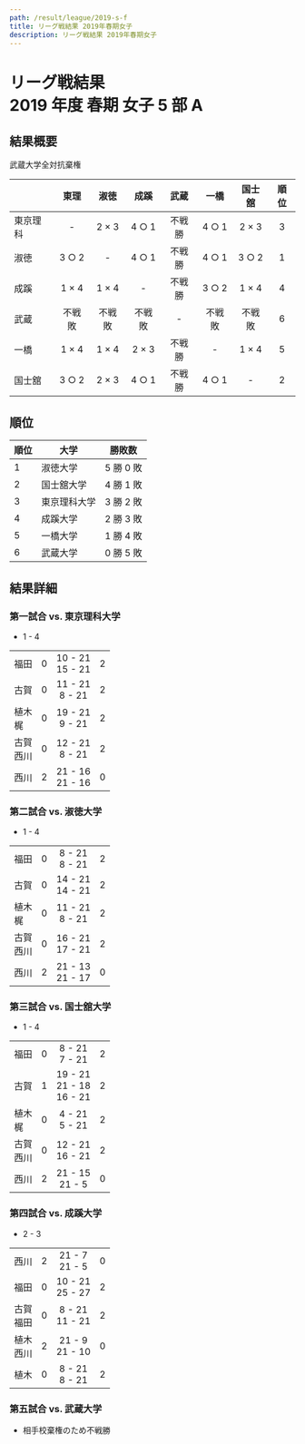 ```yaml
---
path: /result/league/2019-s-f
title: リーグ戦結果 2019年春期女子
description: リーグ戦結果 2019年春期女子
---
```


# リーグ戦結果<br>2019 年度 春期 女子 5 部 A

## 結果概要

武蔵大学全対抗棄権

<div class="table-scroll">

|          | 東理 | 淑徳 | 成蹊 | 武蔵 | 一橋 | 国士舘 | 順位 |
|:---------|:------:|:------:|:------:|:------:|:------:|:------:|:-:|
| 東京理科 | -      | 2 × 3 | 4 ○ 1 | 不戦勝 | 4 ○ 1 | 2 × 3 | 3 |
| 淑徳     | 3 ○ 2 | -      | 4 ○ 1 | 不戦勝 | 4 ○ 1 | 3 ○ 2 | 1 |
| 成蹊     | 1 × 4 | 1 × 4 | -      | 不戦勝 | 3 ○ 2 | 1 × 4 | 4 |
| 武蔵     | 不戦敗 | 不戦敗 | 不戦敗 | -      | 不戦敗 | 不戦敗 | 6 |
| 一橋     | 1 × 4 | 1 × 4 | 2 × 3 | 不戦勝 | -      | 1 × 4 | 5 |
| 国士舘   | 3 ○ 2 | 2 × 3 | 4 ○ 1 | 不戦勝 | 4 ○ 1 | -      | 2 |

</div>

## 順位

| 順位 | 大学 | 勝敗数 |
|---|---|---|
| 1 | 淑徳大学 | 5 勝 0 敗 |
| 2 | 国士舘大学 | 4 勝 1 敗 |
| 3 | 東京理科大学 | 3 勝 2 敗 |
| 4 | 成蹊大学 | 2 勝 3 敗 |
| 5 | 一橋大学 | 1 勝 4 敗 |
| 6 | 武蔵大学 | 0 勝 5 敗 |

## 結果詳細

### 第一試合 vs. 東京理科大学

- 1 - 4

<div class="table-scroll table-noheader">

| | | | |
|---|:-:|:-:|:-:|
| 福田 | 0 | 10 - 21<br/>15 - 21 | 2 |
| 古賀 | 0 | 11 - 21<br/>8 - 21 | 2 |
| 植木<br/>梶 | 0 | 19 - 21<br/>9 - 21 | 2 |
| 古賀<br/>西川 | 0 | 12 - 21<br/>8 - 21 | 2 |
| 西川 | 2 | 21 - 16<br/>21 - 16 | 0 |

</div>

### 第二試合 vs. 淑徳大学

- 1 - 4

<div class="table-scroll table-noheader">

| | | | |
|---|:-:|:-:|:-:|
| 福田 | 0 | 8 - 21<br/>8 - 21 | 2 |
| 古賀 | 0 | 14 - 21<br/>14 - 21 | 2 |
| 植木<br/>梶 | 0 | 11 - 21<br/>8 - 21 | 2 |
| 古賀<br/>西川 | 0 | 16 - 21<br/>17 - 21 | 2 |
| 西川 | 2 | 21 - 13<br/>21 - 17 | 0 |

</div>

### 第三試合 vs. 国士舘大学

- 1 - 4

<div class="table-scroll table-noheader">

| | | | |
|---|:-:|:-:|:-:|
| 福田 | 0 | 8 - 21<br/>7 - 21 | 2 |
| 古賀 | 1 | 19 - 21<br/>21 - 18<br/>16 - 21 | 2 |
| 植木<br/>梶 | 0 | 4 - 21<br/>5 - 21 | 2 |
| 古賀<br/>西川 | 0 | 12 - 21<br/>16 - 21 | 2 |
| 西川 | 2 | 21 - 15<br/>21 - 5 | 0 |

</div>

### 第四試合 vs. 成蹊大学

- 2 - 3

<div class="table-scroll table-noheader">

| | | | |
|---|:-:|:-:|:-:|
| 西川 | 2 | 21 - 7<br/>21 - 5 | 0 |
| 福田 | 0 | 10 - 21<br/>25 - 27 | 2 |
| 古賀<br/>福田 | 0 | 8 - 21<br/>11 - 21 | 2 |
| 植木<br/>西川 | 2 | 21 - 9<br/>21 - 10 | 0 |
| 植木 | 0 | 8 - 21<br/>8 - 21 | 2 |

### 第五試合 vs. 武蔵大学

- 相手校棄権のため不戦勝
